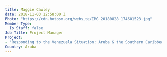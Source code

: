 ```yaml
---
title: Maggie Cawley
date: 2018-11-03 12:58:00 Z
Photo: "https://cdn.hotosm.org/website/IMG_20180828_174601523.jpg"
Member Type:
  Is Staff: false
Job Title: Project Manager
Project:
- 'Responding to the Venezuela Situation: Aruba & the Southern Caribbean'
Country: Aruba
---
```


